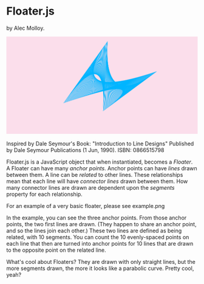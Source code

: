 # Floater.js
by Alec Molloy.

![Floater Image](example.png)

Inspired by Dale Seymour's Book: "Introduction to Line Designs" Published by Dale Seymour Publications (1 Jun, 1990). ISBN: 0866515798

Floater.js is a JavaScript object that when instantiated, becomes a *Floater*. A Floater can have many *anchor points*. Anchor points can have *lines* drawn between them. A line can be *related* to other lines. These relationships mean that each line will have *connector lines* drawn between them. How many connector lines are drawn are dependent upon the *segments* property for each relationship.

For an example of a very basic floater, please see example.png

In the example, you can see the three anchor points. From those anchor points, the two first lines are drawn. (They happen to share an anchor point, and so the lines join each other.) These two lines are defined as being related, with 10 segments. You can count the 10 evenly-spaced points on each line that then are turned into anchor points for 10 lines that are drawn to the opposite point on the related line.

What's cool about Floaters? They are drawn with only straight lines, but the more segments drawn, the more it looks like a parabolic curve. Pretty cool, yeah?
